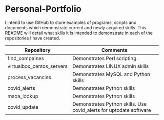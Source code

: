 # Personal-Portfolio
I intend to use GitHub to store examples of programs, scripts and documents which demonstrate current and newly acquired skills.
This README will detail what skills it is intended to demonstrate in each of the repositories I have created.

Repository | Comments
-----------|---------
find_compaines | Demonstrates Perl scripting. 
virtualbox_centos_servers | Demonstrates LINUX admin skills 
process_vacancies | Demonstrates MySQL and Python skills
covid_alerts | Demonstrates Python skills
msoa_lookup | Demonstrates Python skills
covid_update | Demonstrates Python skills. Use covid_alerts for uptodate software
